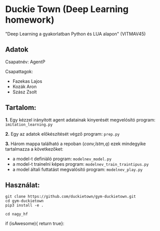 # Duckie Town (Deep Learning homework)

"Deep Learning a gyakorlatban Python és LUA alapon" (VITMAV45)

## Adatok

Csapatnév: AgentP

Csapattagok: 
- Fazekas Lajos
- Kozák Aron
- Szász Zsolt

## Tartalom:

**1.** Egy kézzel irányított agent adatainak kinyerését megvelósító program: ```imitation_learning.py``` 

**2.** Egy az adatok előkészítését végző program: ```prep.py```

**3.** Három mappa található a repoban (_conv,lstm,q_) ezek mindegyike tartalmazza a következőket:

- a model-t definiáló program:   ```modelnev_model.py```
- a model-t trainelni képes program:   ```modelnev_train_traintipus.py```
- a model általi futtatást megvalósító program:   ```modelnev_play.py```

## Használat:

```
git clone https://github.com/duckietown/gym-duckietown.git
cd gym-duckietown
pip3 install -e .

cd nagy_hf
```


<copy-button> if (isAwesome){  return true}: <copy-button>
